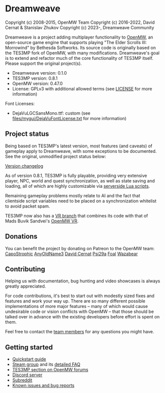 Dreamweave
======

Copyright (c) 2008-2015, OpenMW Team
Copyright (c) 2016-2022, David Cernat & Stanislav Zhukov
Copyright (c) 2023-, Dreamweave Community

Dreamweave is a project adding multiplayer functionality to [OpenMW](https://github.com/OpenMW/openmw), an open-source game engine that supports playing "The Elder Scrolls III: Morrowind" by Bethesda Softworks. Its source code is originally based on the TES3MP fork of OpenMW, with many modifications. Dreamweave's goal is to extend and refactor much of the core functionality of TES3MP itself. Please support the original project(s).

* Dreamweave version: 0.1.0
* TES3MP version: 0.8.1
* OpenMW version: 0.47.0
* License: GPLv3 with additional allowed terms (see [LICENSE](https://github.com/TES3MP/TES3MP/blob/master/LICENSE) for more information)

Font Licenses:
* DejaVuLGCSansMono.ttf: custom (see [files/mygui/DejaVuFontLicense.txt](https://github.com/TES3MP/TES3MP/blob/master/files/mygui/DejaVuFontLicense.txt) for more information)

Project status
--------------

Being based on TES3MP's latest version, most features (and caveats) of gameplay apply to Dreamweave, with some exceptions to be documented. See the original, unmodified project status below:

[Version changelog](https://github.com/TES3MP/TES3MP/blob/master/tes3mp-changelog.md)

As of version 0.8.1, TES3MP is fully playable, providing very extensive player, NPC, world and quest synchronization, as well as state saving and loading, all of which are highly customizable via [serverside Lua scripts](https://github.com/TES3MP/CoreScripts).

Remaining gameplay problems mostly relate to AI and the fact that clientside script variables need to be placed on a synchronization whitelist to avoid packet spam.

TES3MP now also has a [VR branch](https://github.com/TES3MP/TES3MP/tree/0.8.1-vr) that combines its code with that of Mads Buvik Sandvei's [OpenMW VR](https://gitlab.com/madsbuvi/openmw).

Donations
---------------

You can benefit the project by donating on Patreon to the OpenMW team:
[CapoStrophic](https://www.patreon.com/capostrophic)
[AnyOldName3](https://www.patreon.com/AnyOldName3)
[David Cernat](https://www.patreon.com/davidcernat)
[Psi29a](https://www.patreon.com/psi29a)
[Foal](https://ko-fi.com/madsbuvi)
[Wazabear](https://www.patreon.com/wazabear)

Contributing
---------------

Helping us with documentation, bug hunting and video showcases is always greatly appreciated.

For code contributions, it's best to start out with modestly sized fixes and features and work your way up. There are so many different possible implementations of more major features – many of which would cause undesirable code or vision conflicts with OpenMW – that those should be talked over in advance with the existing developers before effort is spent on them.

Feel free to contact the [team members](https://github.com/Dreamweave-mp/dreamweave/blob/master/dreamweave-credits.md) for any questions you might have.

Getting started
---------------

* [Quickstart guide](https://github.com/TES3MP/TES3MP/wiki/Quickstart-guide)
* [Steam group](https://steamcommunity.com/groups/mwmulti) and its [detailed FAQ](https://steamcommunity.com/groups/mwmulti/discussions/1/353916184342480541/)
* [TES3MP section on OpenMW forums](https://forum.openmw.org/viewforum.php?f=45)
* [Discord server](https://discord.gg/ECJk293)
* [Subreddit](https://www.reddit.com/r/tes3mp)
* [Known issues and bug reports](https://github.com/TES3MP/TES3MP/issues)
